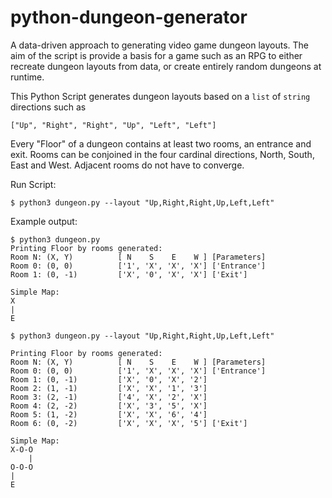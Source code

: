 # python-dungeon-generator

A data-driven approach to generating video game dungeon layouts. The aim of the script is provide a basis for a game such as an RPG to either recreate dungeon layouts from data, or create entirely random dungeons at runtime.

This Python Script generates dungeon layouts based on a `list` of `string` directions such as
```
["Up", "Right", "Right", "Up", "Left", "Left"]
```

Every "Floor" of a dungeon contains at least two rooms, an entrance and exit. Rooms can be conjoined in the four cardinal directions, North, South, East and West. Adjacent rooms do not have to converge.

Run Script:
```
$ python3 dungeon.py --layout "Up,Right,Right,Up,Left,Left"
```


Example output:

```
$ python3 dungeon.py                                       
Printing Floor by rooms generated:
Room N: (X, Y)          [ N    S    E    W ] [Parameters]
Room 0: (0, 0)          ['1', 'X', 'X', 'X'] ['Entrance']
Room 1: (0, -1)         ['X', '0', 'X', 'X'] ['Exit']

Simple Map:
X 
| 
E 
```


```
$ python3 dungeon.py --layout "Up,Right,Right,Up,Left,Left"

Printing Floor by rooms generated:
Room N: (X, Y)          [ N    S    E    W ] [Parameters]
Room 0: (0, 0)          ['1', 'X', 'X', 'X'] ['Entrance']
Room 1: (0, -1)         ['X', '0', 'X', '2'] 
Room 2: (1, -1)         ['X', 'X', '1', '3'] 
Room 3: (2, -1)         ['4', 'X', '2', 'X'] 
Room 4: (2, -2)         ['X', '3', '5', 'X'] 
Room 5: (1, -2)         ['X', 'X', '6', '4'] 
Room 6: (0, -2)         ['X', 'X', 'X', '5'] ['Exit']

Simple Map:
X-O-O 
    | 
O-O-O 
|     
E  
```